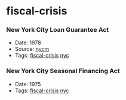# fiscal-crisis
### New York City Loan Guarantee Act
- Date: 1978
- Source: [nycm](http://www.nyc.gov/html/records/pdf/executive_orders/1978EO026.PDF)
- Tags: [fiscal-crisis](../tags/fiscal-crisis.md) [nyc](../tags/nyc.md)

### New York City Seasonal Financing Act
- Date: 1975
- Tags: [fiscal-crisis](../tags/fiscal-crisis.md) [nyc](../tags/nyc.md)

